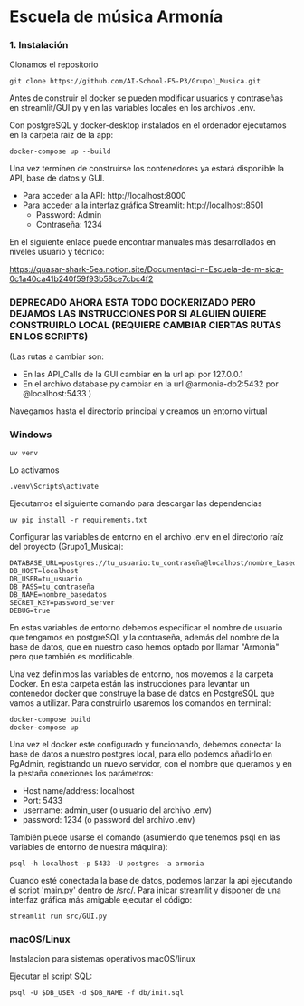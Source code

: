 # Escuela de música Armonía

### 1. Instalación

Clonamos el repositorio

    git clone https://github.com/AI-School-F5-P3/Grupo1_Musica.git

Antes de construir el docker se pueden modificar usuarios y contraseñas en streamlit/GUI.py y en las variables locales en los archivos .env.

Con postgreSQL y docker-desktop instalados en el ordenador ejecutamos en la carpeta raiz de la app:

    docker-compose up --build

Una vez terminen de construirse los contenedores ya estará disponible la API, base de datos y GUI.
 - Para acceder a la API: http://localhost:8000
 - Para acceder a la interfaz gráfica Streamlit: http://localhost:8501
     - Password: Admin
     - Contraseña: 1234
  
En el siguiente enlace puede encontrar manuales más desarrollados en niveles usuario y técnico:

https://quasar-shark-5ea.notion.site/Documentaci-n-Escuela-de-m-sica-0c1a40ca41b240f59f93b58ce7cbc4f2

### DEPRECADO AHORA ESTA TODO DOCKERIZADO PERO DEJAMOS LAS INSTRUCCIONES POR SI ALGUIEN QUIERE CONSTRUIRLO LOCAL (REQUIERE CAMBIAR CIERTAS RUTAS EN LOS SCRIPTS)

(Las rutas a cambiar son:
- En las API_Calls de la GUI cambiar en la url api por 127.0.0.1
- En el archivo database.py cambiar en la url @armonia-db2:5432 por @localhost:5433
)

Navegamos hasta el directorio principal y creamos un entorno virtual

### Windows

    uv venv

Lo activamos

    .venv\Scripts\activate

Ejecutamos el siguiente comando para descargar las dependencias

    uv pip install -r requirements.txt   

Configurar las variables de entorno en el archivo .env en el directorio raíz del proyecto (Grupo1_Musica):

    DATABASE_URL=postgres://tu_usuario:tu_contraseña@localhost/nombre_basedatos
    DB_HOST=localhost
    DB_USER=tu_usuario
    DB_PASS=tu_contraseña
    DB_NAME=nombre_basedatos
    SECRET_KEY=password_server
    DEBUG=true

En estas variables de entorno debemos especificar el nombre de usuario que tengamos en postgreSQL y la contraseña, además del nombre de la base de datos, que en nuestro caso hemos optado por llamar "Armonia" pero que también es modificable.

Una vez definimos las variables de entorno, nos movemos a la carpeta Docker. En esta carpeta están las instrucciones para levantar un contenedor docker que construye la base de datos en PostgreSQL que vamos a utilizar. Para construirlo usaremos los comandos en terminal:

    docker-compose build
    docker-compose up

Una vez el docker este configurado y funcionando, debemos conectar la base de datos a nuestro postgres local, para ello podemos añadirlo en PgAdmin, registrando un nuevo servidor, con el nombre que queramos y en la pestaña conexiones los parámetros:
- Host name/address: localhost
- Port: 5433
- username: admin_user (o usuario del archivo .env)
- password: 1234 (o password del archivo .env)

También puede usarse el comando (asumiendo que tenemos psql en las variables de entorno de nuestra máquina):
    
    psql -h localhost -p 5433 -U postgres -a armonia

Cuando esté conectada la base de datos, podemos lanzar la api ejecutando el script 'main.py' dentro de /src/. Para inicar streamlit y disponer de una interfaz gráfica más amigable ejecutar el código:

    streamlit run src/GUI.py

### macOS/Linux

Instalacion para sistemas operativos macOS/linux

Ejecutar el script SQL:

    psql -U $DB_USER -d $DB_NAME -f db/init.sql






